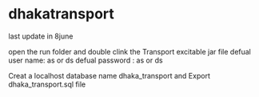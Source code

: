 # dhakatransport
last update in 8june

open the run folder and double clink the Transport excitable jar file
defual user name: as or ds
defual password : as or ds

Creat a localhost database name dhaka_transport and Export dhaka_transport.sql file
